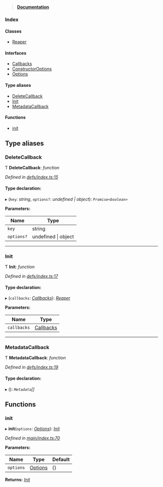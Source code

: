 > **[Documentation](README.md)**

### Index

#### Classes

* [Reaper](classes/reaper.md)

#### Interfaces

* [Callbacks](interfaces/callbacks.md)
* [ConstructorOptions](interfaces/constructoroptions.md)
* [Options](interfaces/options.md)

#### Type aliases

* [DeleteCallback](README.md#deletecallback)
* [Init](README.md#init)
* [MetadataCallback](README.md#metadatacallback)

#### Functions

* [init](README.md#init)

## Type aliases

###  DeleteCallback

Ƭ **DeleteCallback**: *function*

*Defined in [defs/index.ts:15](https://github.com/badbatch/cachemap/blob/f0089aa/packages/reaper/src/defs/index.ts#L15)*

#### Type declaration:

▸ (`key`: *string*, `options?`: *undefined | object*): *`Promise<boolean>`*

**Parameters:**

Name | Type |
------ | ------ |
`key` | string |
`options?` | undefined \| object |

___

###  Init

Ƭ **Init**: *function*

*Defined in [defs/index.ts:17](https://github.com/badbatch/cachemap/blob/f0089aa/packages/reaper/src/defs/index.ts#L17)*

#### Type declaration:

▸ (`callbacks`: *[Callbacks](interfaces/callbacks.md)*): *[Reaper](classes/reaper.md)*

**Parameters:**

Name | Type |
------ | ------ |
`callbacks` | [Callbacks](interfaces/callbacks.md) |

___

###  MetadataCallback

Ƭ **MetadataCallback**: *function*

*Defined in [defs/index.ts:19](https://github.com/badbatch/cachemap/blob/f0089aa/packages/reaper/src/defs/index.ts#L19)*

#### Type declaration:

▸ (): *`Metadata`[]*

## Functions

###  init

▸ **init**(`options`: *[Options](interfaces/options.md)*): *[Init](README.md#init)*

*Defined in [main/index.ts:70](https://github.com/badbatch/cachemap/blob/f0089aa/packages/reaper/src/main/index.ts#L70)*

**Parameters:**

Name | Type | Default |
------ | ------ | ------ |
`options` | [Options](interfaces/options.md) |  {} |

**Returns:** *[Init](README.md#init)*